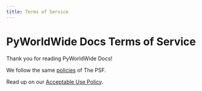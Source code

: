 ```yaml
---
title: Terms of Service
---
```

# PyWorldWide Docs Terms of Service

Thank you for reading PyWorldWide Docs!

We follow the same [policies](https://policies.python.org/) of The PSF.

Read up on our [Acceptable Use Policy](acceptable_use_policy.md).